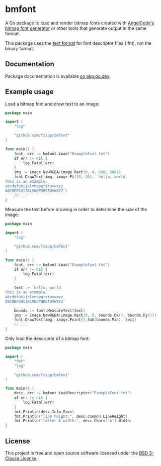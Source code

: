 # bmfont

A Go package to load and render bitmap fonts
created with [AngelCode's bitmap font generator](https://www.angelcode.com/products/bmfont/)
or other tools that generate output in the same format.

This package uses the [text format](ttp://www.angelcode.com/products/bmfont/doc/file_format.html)
for font descriptor files (.fnt), not the binary format.

## Documentation

Package documentation is available [on pkg.go.dev](https://pkg.go.dev/github.com/fzipp/bmfont?tab=doc).

## Example usage

Load a bitmap font and draw text to an image:

```go
package main

import (
	"log"

	"github.com/fzipp/bmfont"
)

func main() {
	font, err := bmfont.Load("ExampleFont.fnt")
	if err != nil {
		log.Fatal(err)
	}
	img := image.NewRGBA(image.Rect(0, 0, 600, 300))
	font.DrawText(img, image.Pt(10, 20), `hello, world
This is an example.
abcdefghijklmnopqrstuvwxyz
ABCDEFGHIJKLMNOPQRSTUVWXYZ`)
	// ...
}
```

Measure the text before drawing in order to determine the size of the image:

```go
package main

import (
	"log"

	"github.com/fzipp/bmfont"
)

func main() {
	font, err := bmfont.Load("ExampleFont.fnt")
	if err != nil {
		log.Fatal(err)
	}

    text := `hello, world
This is an example.
abcdefghijklmnopqrstuvwxyz
ABCDEFGHIJKLMNOPQRSTUVWXYZ`

	bounds := font.MeasureText(text)
	img := image.NewRGBA(image.Rect(0, 0, bounds.Dx(), bounds.Dy()))
	font.DrawText(img, image.Point{}.Sub(bounds.Min), text)
	// ...
}
```


Only load the descriptor of a bitmap font:

```go
package main

import (
	"fmt"
	"log"

	"github.com/fzipp/bmfont"
)

func main() {
	desc, err := bmfont.LoadDescriptor("ExampleFont.fnt")
	if err != nil {
		log.Fatal(err)
	}
	fmt.Println(desc.Info.Face)
	fmt.Println("line height:", desc.Common.LineHeight)
	fmt.Println("letter A width:", desc.Chars['A'].Width)
}
```

## License

This project is free and open source software licensed under the
[BSD 3-Clause License](LICENSE).
